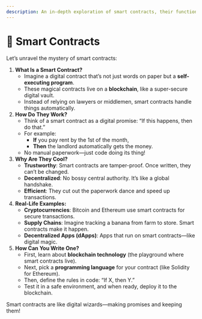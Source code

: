 ```yaml
---
description: An in-depth exploration of smart contracts, their functionality, benefits, real-world applications, and how to write one.
---
```


# 📔 Smart Contracts

Let’s unravel the mystery of smart contracts:

1. **What Is a Smart Contract?**
   * Imagine a digital contract that’s not just words on paper but a **self-executing program**.
   * These magical contracts live on a **blockchain**, like a super-secure digital vault.
   * Instead of relying on lawyers or middlemen, smart contracts handle things automatically.
2. **How Do They Work?**
   * Think of a smart contract as a digital promise: “If this happens, then do that.”
   * For example:
     * **If** you pay rent by the 1st of the month,
     * **Then** the landlord automatically gets the money.
   * No manual paperwork—just code doing its thing!
3. **Why Are They Cool?**
   * **Trustworthy**: Smart contracts are tamper-proof. Once written, they can’t be changed.
   * **Decentralized**: No bossy central authority. It’s like a global handshake.
   * **Efficient**: They cut out the paperwork dance and speed up transactions.
4. **Real-Life Examples:**
   * **Cryptocurrencies**: Bitcoin and Ethereum use smart contracts for secure transactions.
   * **Supply Chains**: Imagine tracking a banana from farm to store. Smart contracts make it happen.
   * **Decentralized Apps (dApps)**: Apps that run on smart contracts—like digital magic.
5. **How Can You Write One?**
   * First, learn about **blockchain technology** (the playground where smart contracts live).
   * Next, pick a **programming language** for your contract (like Solidity for Ethereum).
   * Then, define the rules in code: “If X, then Y.”
   * Test it in a safe environment, and when ready, deploy it to the blockchain.

Smart contracts are like digital wizards—making promises and keeping them!
